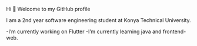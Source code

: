 Hi 👋 Welcome to my GitHub profile

I am a 2nd year software engineering student at Konya Technical University.

   -I’m currently working on Flutter
   -I’m currently learning java and frontend-web.

   
    
    

